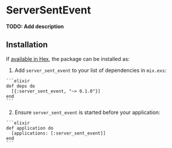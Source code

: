 # ServerSentEvent

**TODO: Add description**

## Installation

If [available in Hex](https://hex.pm/docs/publish), the package can be installed as:

  1. Add `server_sent_event` to your list of dependencies in `mix.exs`:

    ```elixir
    def deps do
      [{:server_sent_event, "~> 0.1.0"}]
    end
    ```

  2. Ensure `server_sent_event` is started before your application:

    ```elixir
    def application do
      [applications: [:server_sent_event]]
    end
    ```

